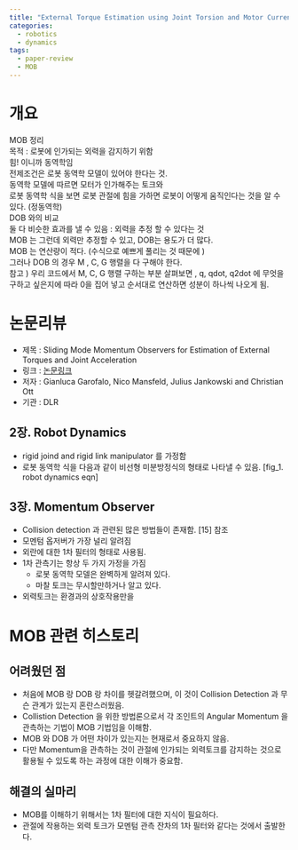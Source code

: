 ```yaml
---
title: "External Torque Estimation using Joint Torsion and Motor Current"
categories:
  - robotics
  - dynamics
tags:
  - paper-review
  - MOB
---
```


# 개요
MOB 정리  
목적 : 로봇에 인가되는 외력을 감지하기 위함  
힘! 이니까 동역학임  
전제조건은 로봇 동역학 모델이 있어야 한다는 것.  
동역학 모델에 따르면 모터가 인가해주는 토크와   
로봇 동역학 식을 보면 로봇 관절에 힘을 가하면 로봇이 어떻게 움직인다는 것을 알 수 있다. (정동역학)  
DOB 와의 비교  
둘 다 비슷한 효과를 낼 수 있음 : 외력을 추정 할 수 있다는 것  
MOB 는 그런데 외력만 추정할 수 있고, DOB는 용도가 더 많다.  
MOB 는 연산량이 적다. (수식으로 예쁘게 풀리는 것 때문에 )   
그러나 DOB 의 경우 M , C, G 행렬을 다 구해야 한다.  
참고 ) 우리 코드에서 M, C, G 행렬 구하는 부분 살펴보면 , q, qdot, q2dot 에 무엇을 구하고 싶은지에 따라 0을 집어 넣고 순서대로 연산하면 성분이 하나씩 나오게 됨.  

# 논문리뷰
- 제목 : Sliding Mode Momentum Observers for Estimation of External Torques and Joint Acceleration  
- 링크 : [논문링크](https://elib.dlr.de/129060/1/root.pdf)
- 저자 : Gianluca Garofalo, Nico Mansfeld, Julius Jankowski and Christian Ott
- 기관 : DLR

## 2장. Robot Dynamics
- rigid joind and rigid link manipulator 를 가정함
- 로봇 동역학 식을 다음과 같이 비선형 미분방정식의 형태로 나타낼 수 있음.
[fig_1. robot dynamics eqn]

## 3장. Momentum Observer
- Collision detection 과 관련된 많은 방법들이 존재함. [15] 참조
- 모멘텀 옵저버가 가장 널리 알려짐
- 외란에 대한 1차 필터의 형태로 사용됨.
- 1차 관측기는 항상 두 가지 가정을 가짐
  - 로봇 동역학 모델은 완벽하게 알려져 있다.
  - 마찰 토크는 무시할만하거나 알고 있다.
- 외력토크는 환경과의 상호작용만을 
  
# MOB 관련 히스토리
## 어려웠던 점
- 처음에 MOB 랑 DOB 랑 차이를 헷갈려했으며, 이 것이 Collision Detection 과 무슨 관계가 있는지 혼란스러웠음.
- Collistion Detection 을 위한 방법론으로서 각 조인트의 Angular Momentum 을 관측하는 기법이 MOB 기법임을 이해함.
- MOB 와 DOB 가 어떤 차이가 있는지는 현재로서 중요하지 않음.
- 다만 Momentum을 관측하는 것이 관절에 인가되는 외력토크를 감지하는 것으로 활용될 수 있도록 하는 과정에 대한 이해가 중요함.

## 해결의 실마리
- MOB를 이해하기 위해서는 1차 필터에 대한 지식이 필요하다.
- 관절에 작용하는 외력 토크가 모멘텀 관측 잔차의 1차 필터와 같다는 것에서 출발한다.

